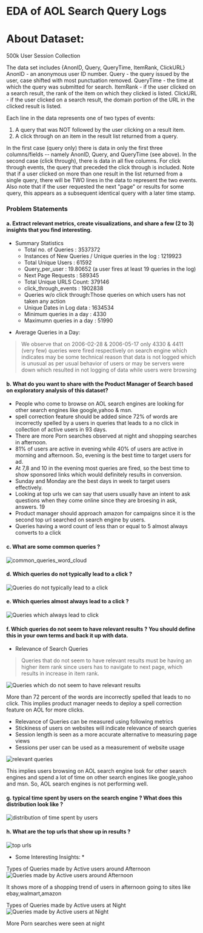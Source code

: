 
# EDA of AOL Search Query Logs


# About Dataset:
500k User Session Collection

The data set includes {AnonID, Query, QueryTime, ItemRank, ClickURL}
AnonID - an anonymous user ID number.
Query  - the query issued by the user, case shifted with most punctuation removed.
QueryTime - the time at which the query was submitted for search.
ItemRank  - if the user clicked on a search result, the rank of the item on which they clicked is listed. 
ClickURL  - if the user clicked on a search result, the domain portion of the URL in the clicked result is listed.

Each line in the data represents one of two types of events:
1. A query that was NOT followed by the user clicking on a result item.
2. A click through on an item in the result list returned from a query.

In the first case (query only) there is data in only the first three columns/fields -- namely AnonID, Query, and QueryTime (see above). 
In the second case (click through), there is data in all five columns.  For click through events, the query that preceded the click through is included.  Note that if a user clicked on more than one result in the list returned from a single query, there will be TWO lines in the data to represent the two events.  Also note that if the user requested the next "page" or results for some query, this appears as a subsequent identical query with a later time stamp.

### Problem Statements
#### a. Extract relevant metrics, create visualizations, and share a few (2 to 3) insights that you find interesting.

- Summary Statistics
   - Total no. of Queries : 3537372
   - Instances of New Queries / Unique queries in the log :  1219923
   - Total Unique Users :  61592
   - Query_per_user : 19.80652 (a user fires at least 19 queries in the log)
   - Next Page Requests :  589345
   - Total Unique URLS Count: 379146 
   - click_through_events : 1902838
   - Queries w/o click through:Those queries on which users has not taken any action
   - Unique Dates in Log data : 1634534
   - Minimum queries in a day : 4330
   - Maximumn queries in a day : 51990

* Average Queries in a Day: 

> We observe that on 2006-02-28 & 2006-05-17 only 4330 & 4411 (very few) queries were fired respectively on search engine
which indicates may be some technical reason that data is not logged which is unusual as per usual behavior
of users or may be servers were down which resulted in not logging of data while users were browsing

#### b. What do you want to share with the Product Manager of Search based on exploratory analysis of this dataset?
- People who come to browse on AOL search engines are looking for other search engines like google,yahoo
& msn.
- spell correction feature should be added since 72% of words are incorrectly spelled by a users in queries
that leads to a no click in collection of active users in 93 days.
- There are more Porn searches observed at night and shopping searches in afternoon.
- 81% of users are active in evening while 40% of users are active in morning and afternoon. So, evening
is the best time to target users for ad.
- At 7,8 and 10 in the evening most queries are fired, so the best time to show sponsored links which
would definitely results in conversion.
- Sunday and Monday are the best days in week to target users effectively.
- Looking at top urls we can say that users usually have an intent to ask questions when they come
online since they are broesing in ask, answers.
19
- Product manager should approach amazon for campaigns since it is the second top url searched on
search engine by users.
- Queries having a word count of less than or equal to 5 almost always converts to a click


#### c. What are some common queries ?
   ![common_queries_word_cloud ](aol_visualization/common_queries_word_cloud.PNG)

#### d. Which queries do not typically lead to a click ?
   ![Queries do not typically lead to a click  ](aol_visualization/no_click.PNG)

#### e. Which queries almost always lead to a click ?
   ![Queries which always lead to click ](aol_visualization/clicks.PNG)
      
#### f. Which queries do not seem to have relevant results ? You should define this in your own terms and back it up with data.
- Relevance of Search Queries
 > Queries that do not seem to have relevant results must be having an higher item rank since users has to
navigate to next page, which results in increase in item rank. 

   ![Queries which do not seem to have relevant results ](aol_visualization/top_queries_no_relevant_results.PNG)
   
   More than 72 percent of the words are incorrectly spelled that leads to no click. This implies product manager needs to deploy a spell correction feature on AOL for more clicks. 
   
- Relevance of Queries can be measured using following metrics
 - Stickiness of users on websites will indicate relevance of search queries
 -  Session length is seen as a more accurate alternative to measuring page views
 - Sessions per user can be used as a measurement of website usage

 ![relevant queries ](aol_visualization/relevant_queries.PNG)

This implies users browsing on AOL search engine look for other search engines and spend a lot of time on
other search engines like google,yahoo and msn. So, AOL search engines is not performing well.

#### g. typical time spent by users on the search engine ? What does this distribution look like ?
   ![distribution of time spent by users ](aol_visualization/distibution_time_spent.PNG)

#### h. What are the top urls that show up in results ?
   ![top urls ](aol_visualization/top_urls.PNG)


* Some Interesting Insights: *

 Types of Queries made by Active users around Afternoon
      ![Queries made by Active users around Afternoon](aol_visualization/afternoon.PNG)

It shows more of a shopping trend of users in afternoon going to sites like ebay,walmart,amazon

Types of Queries made by Active users at Night
   ![Queries made by Active users at Night ](aol_visualization/night_searches.PNG)

More Porn searches were seen at night

